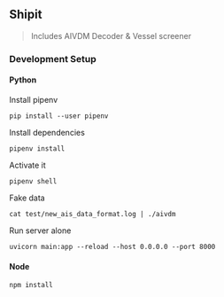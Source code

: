 ## Shipit
> Includes AIVDM Decoder & Vessel screener

### Development Setup

#### Python

Install pipenv

`pip install --user pipenv`

Install dependencies

`pipenv install`

Activate it

`pipenv shell`

Fake data

`cat test/new_ais_data_format.log | ./aivdm`

Run server alone

`uvicorn main:app --reload --host 0.0.0.0 --port 8000`

#### Node

`npm install`